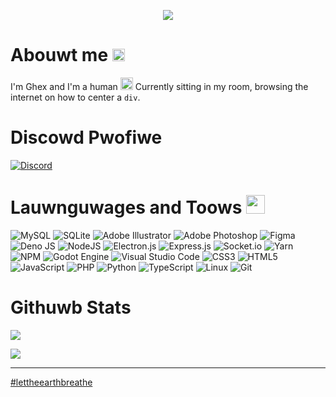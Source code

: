 <p align="center">
  <img src="https://i.imgur.com/hcKpAKs.png">
<p>

# Abouwt me <img src="https://cdn3.emoji.gg/emojis/bongocat.gif" height="20" width="auto">

I'm Ghex and I'm a human <img src="https://emoji.discord.st/emojis/ZuckWater.png" height="20" width="20"> Currently sitting in my room, browsing the internet on how to center a `div`.

# Discowd Pwofiwe

[![Discord](https://img.shields.io/badge/Ghex%237338-%237289DA.svg?style=for-the-badge&logo=discord&logoColor=white)](https://discord.com/channels/@me/749120018771345488)

# Lauwnguwages and Toows <img src="https://github.githubassets.com/images/mona-loading-dark.gif" height="30" width="30">


![MySQL](https://img.shields.io/badge/mysql-%2300f.svg?style=Flat&logo=mysql&logoColor=white)
![SQLite](https://img.shields.io/badge/sqlite-%2307405e.svg?style=Flat&logo=sqlite&logoColor=white)
![Adobe Illustrator](https://img.shields.io/badge/adobe%20illustrator-%23FF9A00.svg?style=Flat&logo=adobe%20illustrator&logoColor=white)
![Adobe Photoshop](https://img.shields.io/badge/adobe%20photoshop-%2331A8FF.svg?style=Flat&logo=adobe%20photoshop&logoColor=white)
![Figma](https://img.shields.io/badge/figma-%23F24E1E.svg?style=Flat&logo=figma&logoColor=white)
![Deno JS](https://img.shields.io/badge/deno%20js-000000?style=Flat&logo=deno&logoColor=white)
![NodeJS](https://img.shields.io/badge/node.js-6DA55F?style=Flat&logo=node.js&logoColor=white)
![Electron.js](https://img.shields.io/badge/Electron-191970?style=Flat&logo=Electron&logoColor=white)
![Express.js](https://img.shields.io/badge/express.js-%23404d59.svg?style=Flat&logo=express&logoColor=%2361DAFB)
![Socket.io](https://img.shields.io/badge/Socket.io-black?style=Flat&logo=socket.io&badgeColor=010101)
![Yarn](https://img.shields.io/badge/yarn-%232C8EBB.svg?style=Flat&logo=yarn&logoColor=white)
![NPM](https://img.shields.io/badge/NPM-%23000000.svg?style=Flat&logo=npm&logoColor=white)
![Godot Engine](https://img.shields.io/badge/GODOT-%23FFFFFF.svg?style=Flat&logo=godot-engine)
![Visual Studio Code](https://img.shields.io/badge/Visual%20Studio%20Code-0078d7.svg?style=Flat&logo=visual-studio-code&logoColor=white)
![CSS3](https://img.shields.io/badge/css3-%231572B6.svg?style=Flat&logo=css3&logoColor=white)
![HTML5](https://img.shields.io/badge/html5-%23E34F26.svg?style=Flat&logo=html5&logoColor=white)
![JavaScript](https://img.shields.io/badge/javascript-%23323330.svg?style=Flat&logo=javascript&logoColor=%23F7DF1E)
![PHP](https://img.shields.io/badge/php-%23777BB4.svg?style=Flat&logo=php&logoColor=white)
![Python](https://img.shields.io/badge/python-3670A0?style=Flat&logo=python&logoColor=ffdd54)
![TypeScript](https://img.shields.io/badge/typescript-%23007ACC.svg?style=Flat&logo=typescript&logoColor=white)
![Linux](https://img.shields.io/badge/Linux-FCC624?style=Flat&logo=linux&logoColor=black)
![Git](https://img.shields.io/badge/git-%23F05033.svg?style=Flat&logo=git&logoColor=white)

# Githuwb Stats

![](https://github-readme-stats.vercel.app/api?username=ghextercortes&show_icons=true&theme=dark&title_color=ffffff&text_color=c061cb&bg_color=241f31&hide_border=true&locale=en)

![](https://github-readme-stats.vercel.app/api/top-langs?username=ghextercortes&show_icons=true&langs_count=5&theme=dark&title_color=ffffff&text_color=c061cb&bg_color=241f31&hide_border=true&locale=en&layout=compact)

***

[#lettheearthbreathe](https://rebellion.global/)
